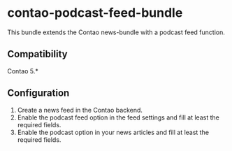# contao-podcast-feed-bundle
This bundle extends the Contao news-bundle with a podcast feed function.

## Compatibility
Contao 5.*

## Configuration
1. Create a news feed in the Contao backend.
2. Enable the podcast feed option in the feed settings and fill at least the required fields.
3. Enable the podcast option in your news articles and fill at least the required fields.